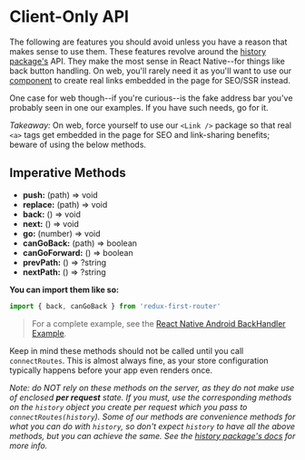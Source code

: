 # Client-Only API
The following are features you should avoid unless you have a reason that makes sense to use them. These features revolve around the [history package's](npmjs.com/package/history) API. They make the most sense in React Native--for things like back button handling. On web, you'll rarely need it as you'll want to use our [<Link /> component](https://github.com/faceyspacey/redux-first-router-link) to create real links embedded in the page for SEO/SSR instead. 

One case for web though--if you're curious--is the fake address bar you've probably seen in one our examples. If you have such needs, go for it.

*Takeaway:* On web, force yourself to use our `<Link />` package so that real `<a>` tags get embedded in the page for SEO and link-sharing benefits; beware of using the below methods.



## Imperative Methods

* **push:** (path) => void
* **replace:** (path) => void
* **back:** () => void
* **next:** () => void
* **go:** (number) => void
* **canGoBack:** (path) => boolean
* **canGoForward:** () => boolean
* **prevPath:** () => ?string
* **nextPath:** () => ?string

**You can import them like so:**

```javascript
import { back, canGoBack } from 'redux-first-router'
```
> For a complete example, see the [React Native Android BackHandler Example](./react-native.md#android-backhandler).

Keep in mind these methods should not be called until you call `connectRoutes`. This is almost always fine, as your store configuration typically happens before your app even renders once. 

*Note: do NOT rely on these methods on the server, as they do not make use of enclosed* ***per request*** *state. If you must, use the corresponding
methods on the `history` object you create per request which you pass to `connectRoutes(history`). Some of our methods are convenience methods for what you can do with `history`, so don't expect `history` to have all the above methods, but you can achieve the same. See the [history package's docs](https://github.com/ReactTraining/history)
for more info.*






